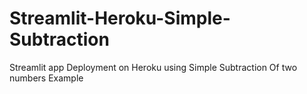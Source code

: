 # Streamlit-Heroku-Simple-Subtraction
Streamlit app Deployment on Heroku using Simple Subtraction Of two numbers Example
